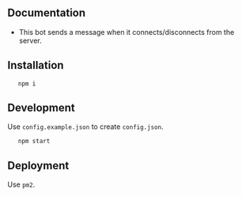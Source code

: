 ## Documentation

-   This bot sends a message when it connects/disconnects from the server.

## Installation

```
   npm i
```

## Development

Use `config.example.json` to create `config.json`.

```
   npm start
```

## Deployment

Use `pm2`.

